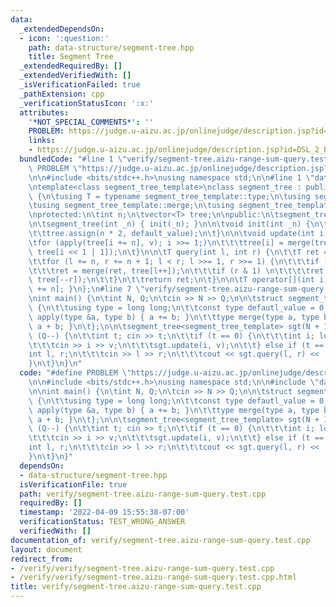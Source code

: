 ```yaml
---
data:
  _extendedDependsOn:
  - icon: ':question:'
    path: data-structure/segment-tree.hpp
    title: Segment Tree
  _extendedRequiredBy: []
  _extendedVerifiedWith: []
  _isVerificationFailed: true
  _pathExtension: cpp
  _verificationStatusIcon: ':x:'
  attributes:
    '*NOT_SPECIAL_COMMENTS*': ''
    PROBLEM: https://judge.u-aizu.ac.jp/onlinejudge/description.jsp?id=DSL_2_B
    links:
    - https://judge.u-aizu.ac.jp/onlinejudge/description.jsp?id=DSL_2_B
  bundledCode: "#line 1 \"verify/segment-tree.aizu-range-sum-query.test.cpp\"\n#define\
    \ PROBLEM \"https://judge.u-aizu.ac.jp/onlinejudge/description.jsp?id=DSL_2_B\"\
    \n\n#include <bits/stdc++.h>\nusing namespace std;\n\n#line 1 \"data-structure/segment-tree.hpp\"\
    \ntemplate<class segment_tree_template>\nclass segment_tree : public segment_tree_template\
    \ {\n\tusing T = typename segment_tree_template::type;\n\tusing segment_tree_template::default_value;\n\
    \tusing segment_tree_template::merge;\n\tusing segment_tree_template::apply;\n\
    \nprotected:\n\tint n;\n\tvector<T> tree;\n\npublic:\n\tsegment_tree() = default;\n\
    \n\tsegment_tree(int _n) { init(_n); }\n\n\tvoid init(int _n) {\n\t\tn = _n;\n\
    \t\ttree.assign(n * 2, default_value);\n\t}\n\n\tvoid update(int i, T v) {\n\t\
    \tfor (apply(tree[i += n], v); i >>= 1;)\n\t\t\ttree[i] = merge(tree[i << 1],\
    \ tree[i << 1 | 1]);\n\t}\n\n\tT query(int l, int r) {\n\t\tT ret = default_value;\n\
    \t\tfor (l += n, r += n + 1; l < r; l >>= 1, r >>= 1) {\n\t\t\tif (l & 1) \n\t\
    \t\t\tret = merge(ret, tree[l++]);\n\t\t\tif (r & 1) \n\t\t\t\tret = merge(ret,\
    \ tree[--r]);\n\t\t}\n\t\treturn ret;\n\t}\n\n\tT operator[](int i) { return tree[i\
    \ += n]; }\n};\n#line 7 \"verify/segment-tree.aizu-range-sum-query.test.cpp\"\n\
    \nint main() {\n\tint N, Q;\n\tcin >> N >> Q;\n\n\tstruct segment_tree_template\
    \ {\n\t\tusing type = long long;\n\t\tconst type defautl_value = 0;\n\t\tvoid\
    \ apply(type &a, type b) { a += b; }\n\t\ttype merge(type a, type b) { return\
    \ a + b; }\n\t};\n\n\tsegment_tree<segment_tree_template> sgt(N + 1);\n\twhile\
    \ (Q--) {\n\t\tint t; cin >> t;\n\t\tif (t == 0) {\n\t\t\tint i; long long v;\n\
    \t\t\tcin >> i >> v;\n\t\t\tsgt.update(i, v);\n\t\t} else if (t == 1) {\n\t\t\t\
    int l, r;\n\t\t\tcin >> l >> r;\n\t\t\tcout << sgt.query(l, r) << '\\n';\n\t\t\
    }\n\t}\n}\n"
  code: "#define PROBLEM \"https://judge.u-aizu.ac.jp/onlinejudge/description.jsp?id=DSL_2_B\"\
    \n\n#include <bits/stdc++.h>\nusing namespace std;\n\n#include \"data-structure/segment-tree.hpp\"\
    \n\nint main() {\n\tint N, Q;\n\tcin >> N >> Q;\n\n\tstruct segment_tree_template\
    \ {\n\t\tusing type = long long;\n\t\tconst type defautl_value = 0;\n\t\tvoid\
    \ apply(type &a, type b) { a += b; }\n\t\ttype merge(type a, type b) { return\
    \ a + b; }\n\t};\n\n\tsegment_tree<segment_tree_template> sgt(N + 1);\n\twhile\
    \ (Q--) {\n\t\tint t; cin >> t;\n\t\tif (t == 0) {\n\t\t\tint i; long long v;\n\
    \t\t\tcin >> i >> v;\n\t\t\tsgt.update(i, v);\n\t\t} else if (t == 1) {\n\t\t\t\
    int l, r;\n\t\t\tcin >> l >> r;\n\t\t\tcout << sgt.query(l, r) << '\\n';\n\t\t\
    }\n\t}\n}"
  dependsOn:
  - data-structure/segment-tree.hpp
  isVerificationFile: true
  path: verify/segment-tree.aizu-range-sum-query.test.cpp
  requiredBy: []
  timestamp: '2022-04-09 15:55:38-07:00'
  verificationStatus: TEST_WRONG_ANSWER
  verifiedWith: []
documentation_of: verify/segment-tree.aizu-range-sum-query.test.cpp
layout: document
redirect_from:
- /verify/verify/segment-tree.aizu-range-sum-query.test.cpp
- /verify/verify/segment-tree.aizu-range-sum-query.test.cpp.html
title: verify/segment-tree.aizu-range-sum-query.test.cpp
---
```

